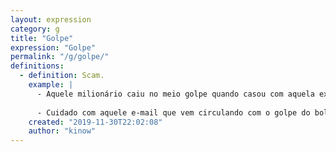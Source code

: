 ```yaml
---
layout: expression
category: g
title: "Golpe"
expression: "Golpe"
permalink: "/g/golpe/"
definitions:
  - definition: Scam.
    example: |
      - Aquele milionário caiu no meio golpe quando casou com aquela ex-modelo.
      
      - Cuidado com aquele e-mail que vem circulando com o golpe do boleto bancário.
    created: "2019-11-30T22:02:08"
    author: "kinow"
---
```

